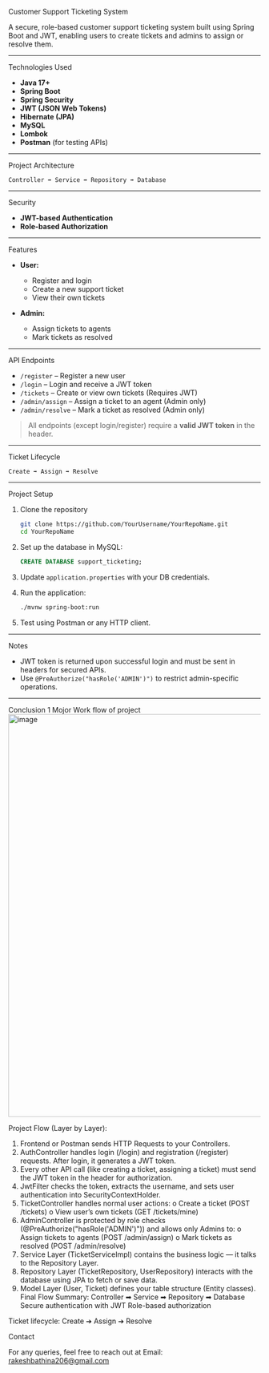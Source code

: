
 Customer Support Ticketing System

A secure, role-based customer support ticketing system built using Spring Boot and JWT, enabling users to create tickets and admins to assign or resolve them.

---

 Technologies Used

* **Java 17+**
* **Spring Boot**
* **Spring Security**
* **JWT (JSON Web Tokens)**
* **Hibernate (JPA)**
* **MySQL**
* **Lombok**
* **Postman** (for testing APIs)

---

 Project Architecture

```text
Controller ➡ Service ➡ Repository ➡ Database
```

---

 Security

* **JWT-based Authentication**
* **Role-based Authorization**

---

 Features

* **User:**

  * Register and login
  * Create a new support ticket
  * View their own tickets

* **Admin:**

  * Assign tickets to agents
  * Mark tickets as resolved

---

 API Endpoints

* `/register` – Register a new user
* `/login` – Login and receive a JWT token
* `/tickets` – Create or view own tickets (Requires JWT)
* `/admin/assign` – Assign a ticket to an agent (Admin only)
* `/admin/resolve` – Mark a ticket as resolved (Admin only)

> All endpoints (except login/register) require a **valid JWT token** in the header.

---

 Ticket Lifecycle

```
Create ➡ Assign ➡ Resolve
```

---

 Project Setup

1. Clone the repository

   ```bash
   git clone https://github.com/YourUsername/YourRepoName.git
   cd YourRepoName
   ```

2. Set up the database in MySQL:

   ```sql
   CREATE DATABASE support_ticketing;
   ```

3. Update `application.properties` with your DB credentials.

4. Run the application:

   ```bash
   ./mvnw spring-boot:run
   ```

5. Test using Postman or any HTTP client.

---

 Notes

* JWT token is returned upon successful login and must be sent in headers for secured APIs.
* Use `@PreAuthorize("hasRole('ADMIN')")` to restrict admin-specific operations.

---

Conclusion
1 Mojor Work flow of project
<img width="909" height="804" alt="image" src="https://github.com/user-attachments/assets/30e897ad-0fab-47d1-a209-01fa39d51677" />

Project Flow (Layer by Layer): 
1. Frontend or Postman sends HTTP Requests to your Controllers. 
2. AuthController handles login (/login) and registration (/register) 
requests. After login, it generates a JWT token. 
3. Every other API call (like creating a ticket, assigning a ticket) must send 
the JWT token in the header for authorization. 
4. JwtFilter checks the token, extracts the username, and sets user 
authentication into SecurityContextHolder. 
5. TicketController handles normal user actions: 
o Create a ticket (POST /tickets) 
o View user’s own tickets (GET /tickets/mine) 
6. AdminController is protected by role checks 
(@PreAuthorize("hasRole('ADMIN')")) and allows only Admins to: 
o Assign tickets to agents (POST /admin/assign) 
o Mark tickets as resolved (POST /admin/resolve) 
7. Service Layer (TicketServiceImpl) contains the business logic — it talks to 
the Repository Layer. 
8. Repository Layer (TicketRepository, UserRepository) interacts with the 
database using JPA to fetch or save data. 
9. Model Layer (User, Ticket) defines your table structure (Entity classes). 
Final Flow Summary: 
Controller ➡ Service ➡ Repository ➡ Database 
Secure authentication with JWT 
Role-based authorization

Ticket lifecycle: Create ➔ Assign ➔ Resolve


 Contact

For any queries, feel free to reach out at Email: rakeshbathina206@gmail.com
